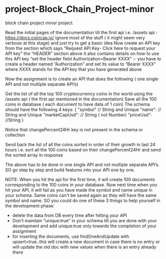 # project-Block_Chain_Project-minor
block chain project minor project

Read the initial pages of the documentation till the first api i.e. /assets api  : https://docs.coincap.io/ 
ignore most of the stuff ( it might seem very verbose at this stage) and just try to get a basic idea 
Now create an API key from the section which says  “Request API Key- Click here to request your API key”
the “HEADER” section above it also contains details on how to use this API key
“set the header field Authorization=Bearer XXXX” :- you have to create a header named “Authorization” and set its value to “Bearer XXXX” where XXXX stands for the API key that you have generated above


Now the assignment is to create an API that does the following ( one single API and not multiple separate API’s)

Get the list of all the top 100 cryptocurrency coins in the world using the /assets api ( the first api mentioned in the documentation)
Save all the 100 coins in database ( each document to have data of 1 coin)
The schema should have the following 4 keys:
 {  "symbol" // String and Unique
    "name": // String and Unique
    "marketCapUsd": // String  ( not Number)
     "priceUsd": //String
   }
   
Notice that changePercent24Hr key is not present in the schema or collection

Send back the list of all the coins sorted in order of their growth in last 24 hours   i.e. sort all the 100 coins based on their changePercent24Hr and send the sorted array in response

The above has to be done in one single API and not multiple separate API’s. SO go step by step and build features into your API one by one.

NOTE: When you hit the api for the first time, it will create 100 documents corresponding to the 100 coins in your database. Now next time when you hit your API, it will fail as you have made the symbol and name unique in your schema. Same coins can't be saved again as they will have the same symbol and name. SO you could do one of these 3 things to help yourself in the development phase:

- delete the data from DB every time after hitting your API 
- Don't maintain “unique:true” in your schema till you are done with your development and add unique:true only towards the completion of your assignment
- for inserting the documents, use findOneAndUpdate with upsert=true..this will create a new document in case there is no entry or will update the old doc with new values when there is an entry already there

